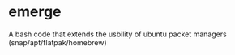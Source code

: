 # emerge
A bash code that extends the usbility of ubuntu packet managers (snap/apt/flatpak/homebrew)
